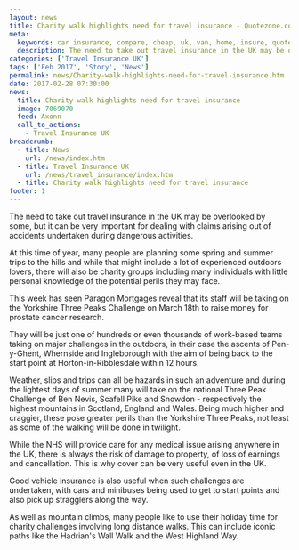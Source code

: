 ```yaml
---
layout: news
title: Charity walk highlights need for travel insurance - Quotezone.co.uk
meta:
  keywords: car insurance, compare, cheap, uk, van, home, insure, quotes, online, comparison, bike, loans, life
  description: The need to take out travel insurance in the UK may be overlooked by some, but it can be very important for dealing with claims arising out of accidents undertaken during dangerous activities
categories: ['Travel Insurance UK']
tags: ['Feb 2017', 'Story', 'News']
permalink: news/Charity-walk-highlights-need-for-travel-insurance.htm
date: 2017-02-28 07:30:00
news:
  title: Charity walk highlights need for travel insurance
  image: 7069070
  feed: Axonn
  call_to_actions:
    - Travel Insurance UK
breadcrumb:
  - title: News
    url: /news/index.htm
  - title: Travel Insurance UK
    url: /news/travel_insurance/index.htm
  - title: Charity walk highlights need for travel insurance
footer: 1
---
```


The need to take out travel insurance in the UK may be overlooked by some, but it can be very important for dealing with claims arising out of accidents undertaken during dangerous activities.

At this time of year, many people are planning some spring and summer trips to the hills and while that might include a lot of experienced outdoors lovers, there will also be charity groups including many individuals with little personal knowledge of the potential perils they may face.

This week has seen Paragon Mortgages reveal that its staff will be taking on the Yorkshire Three Peaks Challenge on March 18th to raise money for prostate cancer research.

They will be just one of hundreds or even thousands of work-based teams taking on major challenges in the outdoors, in their case the ascents of Pen-y-Ghent, Whernside and Ingleborough with the aim of being back to the start point at Horton-in-Ribblesdale within 12 hours.

Weather, slips and trips can all be hazards in such an adventure and during the lightest days of summer many will take on the national Three Peak Challenge of Ben Nevis, Scafell Pike and Snowdon - respectively the highest mountains in Scotland, England and Wales. Being much higher and craggier, these pose greater perils than the Yorkshire Three Peaks, not least as some of the walking will be done in twilight.

While the NHS will provide care for any medical issue arising anywhere in the UK, there is always the risk of damage to property, of loss of earnings and cancellation. This is why cover can be very useful even in the UK.

Good vehicle insurance is also useful when such challenges are undertaken, with cars and minibuses being used to get to start points and also pick up stragglers along the way.

As well as mountain climbs, many people like to use their holiday time for charity challenges involving long distance walks. This can include iconic paths like the Hadrian&#39;s Wall Walk and the West Highland Way. &nbsp;

